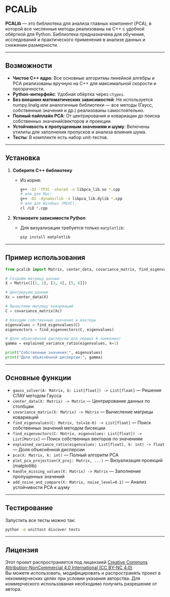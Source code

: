 # PCALib

**PCALib** — это библиотека для анализа главных компонент (PCA), в которой все численные методы реализованы на C++ с удобной обёрткой для Python. Библиотека предназначена для обучения, исследований и практического применения в анализе данных и снижении размерности.

---

## Возможности

- **Чистое C++ ядро**: Все основные алгоритмы линейной алгебры и PCA реализованы вручную на C++ для максимальной скорости и прозрачности.
- **Python-интерфейс**: Удобная обёртка через `ctypes`.
- **Без внешних математических зависимостей**: Не используется numpy.linalg или аналогичные библиотеки — все методы (Гаусс, собственные значения и др.) реализованы самостоятельно.
- **Полный пайплайн PCA**: От центрирования и ковариации до поиска собственных значений/векторов и проекции.
- **Устойчивость к пропущенным значениям и шуму**: Включены утилиты для заполнения пропусков и анализа влияния шума.
- **Тесты**: В комплекте есть набор unit-тестов.

---

## Установка

1. **Соберите C++ библиотеку**
   - Из корня:
     ```sh
     g++ -O2 -fPIC -shared -o libpca_lib.so *.cpp
     # или для Mac:
     g++ -O2 -dynamiclib -o libpca_lib.dylib *.cpp
     # или для Windows (MSVC):
     cl /LD *.cpp
     ```

2. **Установите зависимости Python**
   - Для визуализации требуется только `matplotlib`:
     ```sh
     pip install matplotlib
     ```

---

## Пример использования

```python
from pcalib import Matrix, center_data, covariance_matrix, find_eigenvalues, find_eigenvectors, explained_variance_ratio

# Создаём матрицу данных
X = Matrix([[1, 2], [3, 4], [5, 6]])

# Центрируем данные
Xc = center_data(X)

# Вычисляем матрицу ковариаций
C = covariance_matrix(Xc)

# Находим собственные значения и векторы
eigenvalues = find_eigenvalues(C)
eigenvectors = find_eigenvectors(C, eigenvalues)

# Доля объяснённой дисперсии для первых k компонент
gamma = explained_variance_ratio(eigenvalues, k=1)

print("Собственные значения:", eigenvalues)
print("Доля объяснённой дисперсии:", gamma)
```

---

## Основные функции

- `gauss_solver(A: Matrix, b: List[float]) -> List[float]` — Решение СЛАУ методом Гаусса
- `center_data(X: Matrix) -> Matrix` — Центрирование данных по столбцам
- `covariance_matrix(X: Matrix) -> Matrix` — Вычисление матрицы ковариаций
- `find_eigenvalues(C: Matrix, tol=1e-6) -> List[float]` — Поиск собственных значений методом бисекции
- `find_eigenvectors(C: Matrix, eigenvalues: List[float]) -> List[Matrix]` — Поиск собственных векторов по значениям
- `explained_variance_ratio(eigenvalues: List[float], k: int) -> float` — Доля объяснённой дисперсии
- `pca(X: Matrix, k: int)` — Полный алгоритм PCA
- `plot_pca_projection(X_proj: Matrix, ...)` — Визуализация проекций (matplotlib)
- `handle_missing_values(X: Matrix) -> Matrix` — Заполнение пропущенных значений
- `add_noise_and_compare(X: Matrix, noise_level=0.1)` — Анализ устойчивости PCA к шуму

---

## Тестирование

Запустить все тесты можно так:
```sh
python -m unittest discover tests
```

---

## Лицензия

Этот проект распространяется под лицензией [Creative Commons Attribution-NonCommercial 4.0 International (CC BY-NC 4.0)](https://creativecommons.org/licenses/by-nc/4.0/).  
Вы можете использовать, модифицировать и распространять проект в некоммерческих целях при условии указания авторства. Для коммерческого использования необходимо получить разрешение от автора.